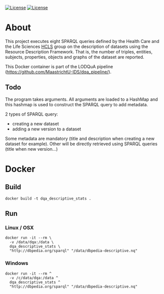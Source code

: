[![License](https://img.shields.io/badge/FAIR-metrics-orange.svg)](http://fairmetrics.org/)
[![License](https://img.shields.io/badge/license-MIT-blue.svg)](https://opensource.org/licenses/MIT)
# About
This project executes eight SPARQL queries defined by the Health Care and the Life Sciences [HCLS](https://www.w3.org/TR/hcls-dataset/#s6_6) group on the description of datasets using the Resource Description Framework. That is, the number of triples, entities, subjects, properties, objects and graphs of the dataset are reported.

This Docker container is part of the LODQuA pipeline (https://github.com/MaastrichtU-IDS/dqa_pipeline/).



## Todo

The program takes arguments. All arguments are loaded to a HashMap and this hashmap is used to construct the SPARQL query to add metadata.

2 types of SPARQL query: 

* creating a new dataset
* adding a new version to a dataset

Some metadata are mandatory (title and description when creating a new dataset for example). Other will be directly retrieved using SPARQL queries (title when new version...)





# Docker

## Build
```
docker build -t dqa_descriptive_stats .
```
## Run
### Linux / OSX
```
docker run -it --rm \
  -v /data/dqa:/data \
  dqa_descriptive_stats \
  "http://dbpedia.org/sparql" "/data/dbpedia-descriptive.nq"
```
### Windows
```
docker run -it --rm ^
  -v /c/data/dqa:/data ^
  dqa_descriptive_stats ^
  "http://dbpedia.org/sparql" "/data/dbpedia-descriptive.nq"
```
